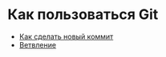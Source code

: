 # Как пользоваться Git
- [Как сделать новый коммит](./commmit_help.md)
- [Ветвление](./branch_help.md)
